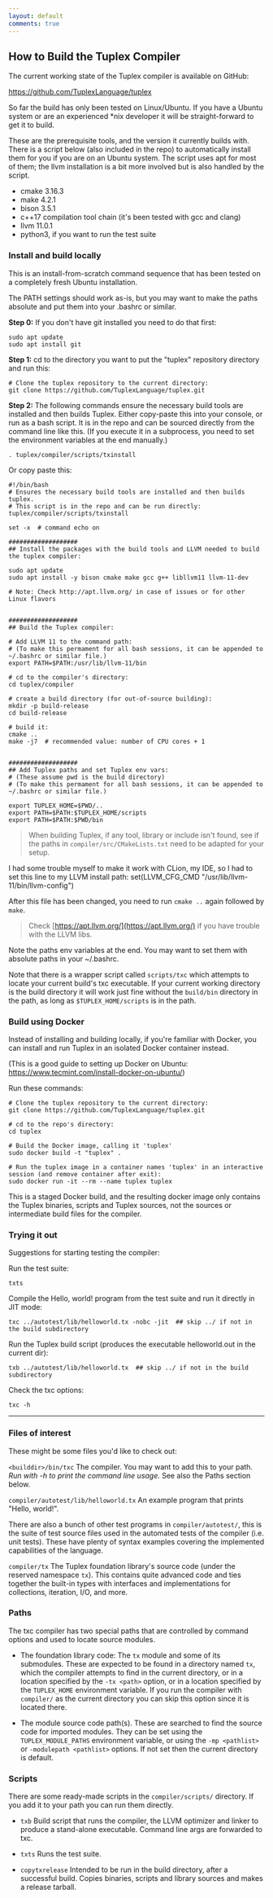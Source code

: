 ```yaml
---
layout: default
comments: true
---
```

## How to Build the Tuplex Compiler

The current working state of the Tuplex compiler is available on GitHub:

<a href="https://github.com/TuplexLanguage/tuplex" target="_blank">https://github.com/TuplexLanguage/tuplex</a>

So far the build has only been tested on Linux/Ubuntu. If you have a Ubuntu system or are an experienced *nix developer
it will be straight-forward to get it to build.

These are the prerequisite tools, and the version it currently builds with.
There is a script below (also included in the repo) to automatically install them for you if you are on an Ubuntu system.
The script uses apt for most of them; the llvm installation is a bit more involved but is also handled by the script.

* cmake 3.16.3
* make 4.2.1
* bison 3.5.1
* c++17 compilation tool chain (it's been tested with gcc and clang)
* llvm 11.0.1
* python3, if you want to run the test suite


### Install and build locally

This is an install-from-scratch command sequence that has been tested on a completely fresh Ubuntu installation.

The PATH settings should work as-is, but you may want to make the paths absolute and put them into your .bashrc or similar.

**Step 0:** If you don't have git installed you need to do that first:

```
sudo apt update
sudo apt install git
```

**Step 1:** cd to the directory you want to put the "tuplex" repository directory and run this:

```
# Clone the tuplex repository to the current directory:
git clone https://github.com/TuplexLanguage/tuplex.git
```

**Step 2:**
The following commands ensure the necessary build tools are installed and then builds Tuplex.
Either copy-paste this into your console, or run as a bash script.
It is in the repo and can be sourced directly from the command line like this.
(If you execute it in a subprocess, you need to set the environment variables at the end manually.)
```
. tuplex/compiler/scripts/txinstall
```

Or copy paste this:
```
#!/bin/bash
# Ensures the necessary build tools are installed and then builds tuplex.
# This script is in the repo and can be run directly:  tuplex/compiler/scripts/txinstall

set -x  # command echo on

###################
## Install the packages with the build tools and LLVM needed to build the tuplex compiler:

sudo apt update
sudo apt install -y bison cmake make gcc g++ libllvm11 llvm-11-dev

# Note: Check http://apt.llvm.org/ in case of issues or for other Linux flavors


###################
## Build the Tuplex compiler:

# Add LLVM 11 to the command path:
# (To make this permament for all bash sessions, it can be appended to ~/.bashrc or similar file.)
export PATH=$PATH:/usr/lib/llvm-11/bin

# cd to the compiler's directory:
cd tuplex/compiler

# create a build directory (for out-of-source building):
mkdir -p build-release
cd build-release

# build it:
cmake ..
make -j7  # recommended value: number of CPU cores + 1


###################
## Add Tuplex paths and set Tuplex env vars:
# (These assume pwd is the build directory)
# (To make this permament for all bash sessions, it can be appended to ~/.bashrc or similar file.)

export TUPLEX_HOME=$PWD/..
export PATH=$PATH:$TUPLEX_HOME/scripts
export PATH=$PATH:$PWD/bin
```

> When building Tuplex, if any tool, library or include isn't found, see if the paths in `compiler/src/CMakeLists.txt` need to be adapted for your setup.

I had some trouble myself to make it work with CLion, my IDE, so I had to set this line to my LLVM install path:
set(LLVM_CFG_CMD "/usr/lib/llvm-11/bin/llvm-config")

After this file has been changed, you need to run `cmake ..` again followed by `make`.

> Check [https://apt.llvm.org/](https://apt.llvm.org/) if you have trouble with the LLVM libs.

Note the paths env variables at the end. You may want to set them with absolute paths in your ~/.bashrc.

Note that there is a wrapper script called `scripts/txc` which attempts to locate your current build's txc executable.
If your current working directory is the build directory it will work just fine without the `build/bin` directory in the path,
as long as `$TUPLEX_HOME/scripts` is in the path.


### Build using Docker

Instead of installing and building locally, if you're familiar with Docker, you can install and run Tuplex
in an isolated Docker container instead. 

(This is a good guide to setting up Docker on Ubuntu: https://www.tecmint.com/install-docker-on-ubuntu/)

Run these commands:

```
# Clone the tuplex repository to the current directory:
git clone https://github.com/TuplexLanguage/tuplex.git

# cd to the repo's directory:
cd tuplex

# Build the Docker image, calling it 'tuplex'
sudo docker build -t "tuplex" .

# Run the tuplex image in a container names 'tuplex' in an interactive session (and remove container after exit):
sudo docker run -it --rm --name tuplex tuplex
```

This is a staged Docker build, and the resulting docker image only contains the Tuplex binaries,
scripts and Tuplex sources, not the sources or intermediate build files for the compiler.


### Trying it out

Suggestions for starting testing the compiler:

Run the test suite:

    txts

Compile the Hello, world! program from the test suite and run it directly in JIT mode:

    txc ../autotest/lib/helloworld.tx -nobc -jit  ## skip ../ if not in the build subdirectory

Run the Tuplex build script (produces the executable helloworld.out in the current dir):

    txb ../autotest/lib/helloworld.tx  ## skip ../ if not in the build subdirectory

Check the txc options:

    txc -h

---

### Files of interest

These might be some files you'd like to check out:

`<builddir>/bin/txc` The compiler. You may want to add this to your path. *Run with -h to print the command line usage.* See also the Paths section below.

`compiler/autotest/lib/helloworld.tx` An example program that prints "Hello, world!".

There are also a bunch of other test programs in `compiler/autotest/`, this is the suite of test source files used in the automated tests of the compiler (i.e. unit tests). These have plenty of syntax examples covering the implemented capabilities of the language.

`compiler/tx` The Tuplex foundation library's source code (under the reserved namespace `tx`). This contains quite advanced code and ties together the built-in types with interfaces and implementations for collections, iteration, I/O, and more.


### Paths

The txc compiler has two special paths that are controlled by command options and used to locate source modules.

* The foundation library code: The `tx` module and some of its submodules.
  These are expected to be found in a directory named `tx`, which the compiler attempts to find in the current directory,
  or in a location specified by the `-tx <path>` option,
  or in a location specified by the `TUPLEX_HOME` environment variable.
  If you run the compiler with `compiler/` as the current directory you can skip this option since it is located there.

* The module source code path(s).
  These are searched to find the source code for imported modules.
  They can be set using the `TUPLEX_MODULE_PATHS` environment variable,
  or using the `-mp <pathlist>` or `-modulepath <pathlist>` options.
  If not set then the current directory is default.


### Scripts

There are some ready-made scripts in the `compiler/scripts/` directory. If you add it to your path you can run them directly.

* `txb`
Build script that runs the compiler, the LLVM optimizer and linker to produce a stand-alone executable. Command line args are forwarded to txc.

* `txts`
Runs the test suite.

* `copytxrelease`
Intended to be run in the build directory, after a successful build. Copies binaries, scripts and library sources and makes a release tarball.
